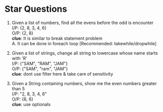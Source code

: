 # Star Questions

1. Given a list of numbers, find all the evens before the odd is encounter <br>
   I/P: {2, 8, 3, 4, 6} <br>
   O/P: {2, 8} <br>
**clue**: It is similar to break statement problem <br>
A. It can be done in foreach loop [Recommended: takewhile/dropwhile]

2. Given a list of strings, change all string to lowercase whose name starts with 'R' <br>
   I/P: {"SAM", "RAM", "JAM"} <br>
   O/P: {"SAM", "ram", "JAM"} <br>
**clue**: dont use filter here & take care of sensitivity

3. Given a String containing numbers, show me the even numbers greater than 5 <br>
   I/P: "2, 8, 3, 4, 6" <br>
   O/P: {8, 6} <br>
**clue**: use optionals

